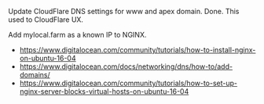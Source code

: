 Update CloudFlare DNS settings for www and apex domain. Done. This used to CloudFlare UX.

Add mylocal.farm as a known IP to NGINX.

* https://www.digitalocean.com/community/tutorials/how-to-install-nginx-on-ubuntu-16-04
* https://www.digitalocean.com/docs/networking/dns/how-to/add-domains/
* https://www.digitalocean.com/community/tutorials/how-to-set-up-nginx-server-blocks-virtual-hosts-on-ubuntu-16-04